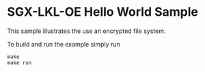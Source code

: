 SGX-LKL-OE Hello World Sample
=============================

This sample illustrates the use an encrypted file system.

To build and run the example simply run

```
make
make run
```

